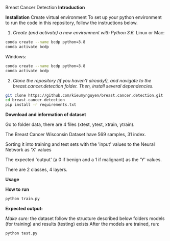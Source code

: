 ﻿ Breast Cancer Detection
**Introduction**

**Installation**
Create virtual environment
To set up your python environment to run the code in this repository, follow the instructions below.
1. *Create (and activate) a new environment with Python 3.6.*
Linux or Mac:
```bash
conda create --name bcdp python=3.8
conda activate bcdp
```   
Windows:
```bash
conda create --name bcdp python=3.8
conda activate bcdp
```
2. *Clone the repository (if you haven't already!), and navigate to the breast.cancer.detection folder. Then, install several dependencies.*
```bash
git clone https://github.com/kieumynguyen/breast.cancer.detection.git
cd breast-cancer-detection
pip install -r requirements.txt
```

**Download and information of dataset**

Go to folder data, there are 4 files (xtest, ytest, xtrain, ytrain).

The Breast Cancer Wisconsin Dataset have 569 samples, 31 index.

Sorting it into training and test sets with the 'input' values to the Neural Network as 'X' values

The expected 'output' (a 0 if benign and a 1 if malignant) as the 'Y' values.

There are 2 classes, 4 layers.

**Usage**

**How to run**
```bash
python train.py
```

**Expected output:**


*Make sure:*
the dataset follow the structure described below
folders models (for training) and results (testing) exists
After the models are trained, run:

```bash
python test.py
```
